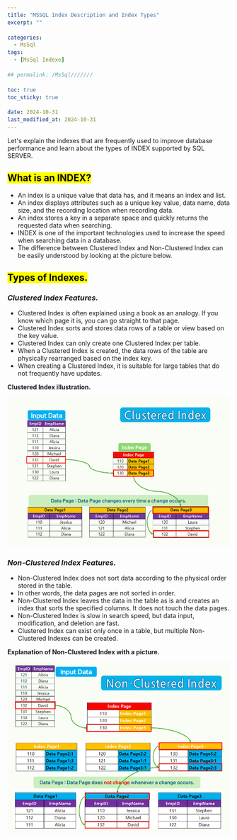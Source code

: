 ```yaml
---
title: "MSSQL Index Description and Index Types"
excerpt: ""

categories:
  - MsSql
tags:
  - [MsSql Indexe]

## permalink: /MsSql///////

toc: true
toc_sticky: true
 
date: 2024-10-31
last_modified_at: 2024-10-31
---
```

 
Let's explain the indexes that are frequently used to improve database performance and learn about the types of INDEX supported by SQL SERVER.

## <mark>What is an INDEX?</mark>

- An index is a unique value that data has, and it means an index and list.
- An index displays attributes such as a unique key value, data name, data size, and the recording location when recording data.
- An index stores a key in a separate space and quickly returns the requested data when searching.
- INDEX is one of the important technologies used to increase the speed when searching data in a database.
- The difference between Clustered Index and Non-Clustered Index can be easily understood by looking at the picture below.

## <mark>Types of Indexes.</mark>

### ***Clustered Index Features.***

- Clustered Index is often explained using a book as an analogy. If you know which page it is, you can go straight to that page.
- Clustered Index sorts and stores data rows of a table or view based on the key value.
- Clustered Index can only create one Clustered Index per table.
- When a Clustered Index is created, the data rows of the table are physically rearranged based on the index key. 
- When creating a Clustered Index, it is suitable for large tables that do not frequently have updates.

**Clustered Index illustration.**

![Clustered Index Description.](/assets/images/postsImages/MsSql/1071_Index_Description/1.png)

### ***Non-Clustered Index Features.***

- Non-Clustered Index does not sort data according to the physical order stored in the table.
- In other words, the data pages are not sorted in order.
- Non-Clustered Index leaves the data in the table as is and creates an index that sorts the specified columns. It does not touch the data pages.
- Non-Clustered Index is slow in search speed, but data input, modification, and deletion are fast.
- Clustered Index can exist only once in a table, but multiple Non-Clustered Indexes can be created.

**Explanation of Non-Clustered Index with a picture.**

![Non-Clustered Index Description.](/assets/images/postsImages/MsSql/1071_Index_Description/2.png)
